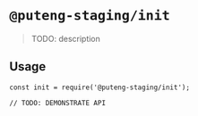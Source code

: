 # `@puteng-staging/init`

> TODO: description

## Usage

```
const init = require('@puteng-staging/init');

// TODO: DEMONSTRATE API
```
